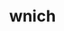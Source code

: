 ---
title: wnich
github: https://github.com/wnich
mode: light
transition: 1s
score: 73.6
archetype:
- Badges | Tags | Icons
---